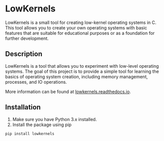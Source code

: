 # LowKernels

LowKernels is a small tool for creating low-kernel operating systems in C. This tool allows you to create your own operating systems with basic features that are suitable for educational purposes or as a foundation for further development.

## Description

LowKernels is a tool that allows you to experiment with low-level operating systems. The goal of this project is to provide a simple tool for learning the basics of operating system creation, including memory management, processes, and IO operations.

More information can be found at [lowkernels.readthedocs.io](https://lowkernels.readthedocs.io).

## Installation

1. Make sure you have Python 3.x installed.
2. Install the package using pip

```bash
pip install lowkernels

